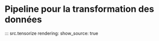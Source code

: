# Pipeline pour la transformation des données

::: src.tensorize
    rendering:
        show_source: true